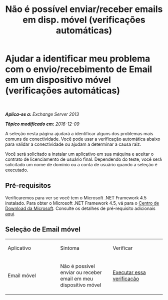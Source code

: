 ﻿---
title: 'Não é possível enviar/receber emails em disp. móvel (verificações automáticas)'
TOCTitle: Ajudar a identificar meu problema com o envio/recebimento de Email em um dispositivo móvel (verificações automáticas)
ms:assetid: 7400a7c8-1e45-4e73-a642-b7d79d997462
ms:mtpsurl: https://technet.microsoft.com/pt-br/library/Dn793610(v=EXCHG.150)
ms:contentKeyID: 62630006
ms.date: 05/22/2018
mtps_version: v=EXCHG.150
ms.translationtype: MT
---

# Ajudar a identificar meu problema com o envio/recebimento de Email em um dispositivo móvel (verificações automáticas)

 

_**Aplica-se a:** Exchange Server 2013_

_**Tópico modificado em:** 2016-12-09_

A seleção nesta página ajudará a identificar alguns dos problemas mais comuns de conectividade. Você pode usar a verificação automática abaixo para validar a conectividade ou ajudam a determinar a causa raiz.

Você será solicitado a instalar um aplicativo em sua máquina e aceitar o contrato de licenciamento de usuário final. Dependendo do teste, você será solicitado um nome de domínio ou a conta de usuário quando a seleção é executado.

## Pré-requisitos

Verificaremos para ver se você tem o Microsoft .NET Framework 4.5 instalado. Para obter o Microsoft .NET Framework 4.5, vá para o [Centro de Download da Microsoft](https://www.microsoft.com/en-us/download/details.aspx?id=30653). Consulte os detalhes de pré-requisito adicionais [aqui](https://technet.microsoft.com/library/jj851141\(v=exchg.80\).aspx).

## Seleção de Email móvel


<table>
<colgroup>
<col style="width: 33%" />
<col style="width: 33%" />
<col style="width: 33%" />
</colgroup>
<tbody>
<tr class="odd">
<td><p>Aplicativo</p></td>
<td><p>Sintoma</p></td>
<td><p>Verificar</p></td>
</tr>
<tr class="even">
<td><p>Email móvel</p></td>
<td><p>Não é possível enviar ou receber email em meu dispositivo móvel</p></td>
<td><p><a href="https://go.microsoft.com/fwlink/?linkid=313774">Executar essa verificação</a></p></td>
</tr>
</tbody>
</table>

